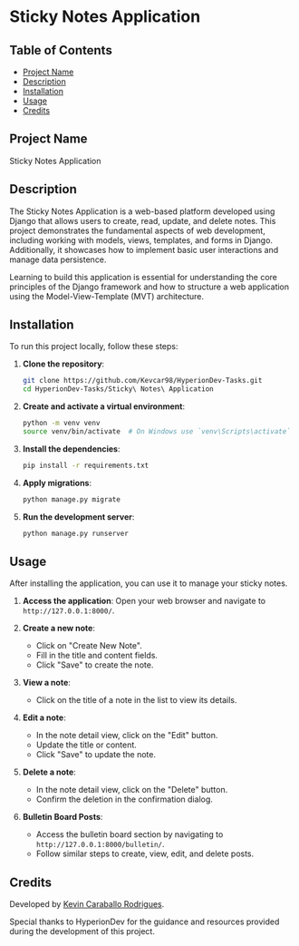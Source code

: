 # Sticky Notes Application

## Table of Contents
- [Project Name](#project-name)
- [Description](#description)
- [Installation](#installation)
- [Usage](#usage)
- [Credits](#credits)

## Project Name

Sticky Notes Application

## Description

The Sticky Notes Application is a web-based platform developed using Django that allows users to create, read, update, and delete notes. This project demonstrates the fundamental aspects of web development, including working with models, views, templates, and forms in Django. Additionally, it showcases how to implement basic user interactions and manage data persistence.

Learning to build this application is essential for understanding the core principles of the Django framework and how to structure a web application using the Model-View-Template (MVT) architecture.

## Installation

To run this project locally, follow these steps:

1. **Clone the repository**:
    ```bash
    git clone https://github.com/Kevcar98/HyperionDev-Tasks.git
    cd HyperionDev-Tasks/Sticky\ Notes\ Application
    ```

2. **Create and activate a virtual environment**:
    ```bash
    python -m venv venv
    source venv/bin/activate  # On Windows use `venv\Scripts\activate`
    ```

3. **Install the dependencies**:
    ```bash
    pip install -r requirements.txt
    ```

4. **Apply migrations**:
    ```bash
    python manage.py migrate
    ```

5. **Run the development server**:
    ```bash
    python manage.py runserver
    ```

## Usage

After installing the application, you can use it to manage your sticky notes.

1. **Access the application**:
    Open your web browser and navigate to `http://127.0.0.1:8000/`.

2. **Create a new note**:
    - Click on "Create New Note".
    - Fill in the title and content fields.
    - Click "Save" to create the note.

3. **View a note**:
    - Click on the title of a note in the list to view its details.

4. **Edit a note**:
    - In the note detail view, click on the "Edit" button.
    - Update the title or content.
    - Click "Save" to update the note.

5. **Delete a note**:
    - In the note detail view, click on the "Delete" button.
    - Confirm the deletion in the confirmation dialog.

6. **Bulletin Board Posts**:
    - Access the bulletin board section by navigating to `http://127.0.0.1:8000/bulletin/`.
    - Follow similar steps to create, view, edit, and delete posts.

## Credits

Developed by [Kevin Caraballo Rodrigues](https://github.com/Kevcar98).

Special thanks to HyperionDev for the guidance and resources provided during the development of this project.
